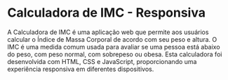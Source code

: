 # Calculadora de IMC - Responsiva

A Calculadora de IMC é uma aplicação web que permite aos usuários calcular o Índice de Massa Corporal de acordo com seu peso e altura. O IMC é uma medida comum usada para avaliar se uma pessoa está abaixo do peso, com peso normal, com sobrepeso ou obesa. Esta calculadora foi desenvolvida com HTML, CSS e JavaScript, proporcionando uma experiência responsiva em diferentes dispositivos.

